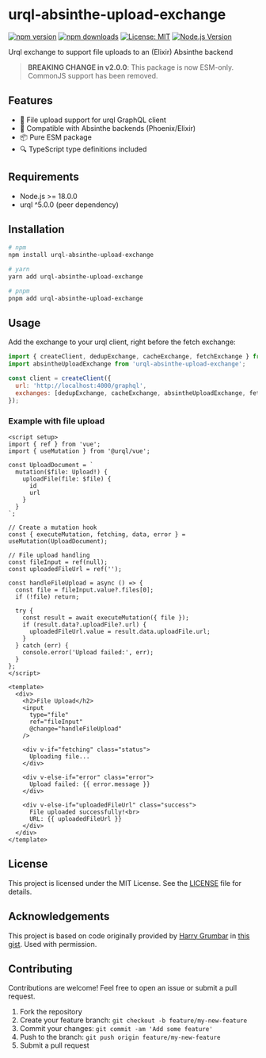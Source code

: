 # urql-absinthe-upload-exchange

[![npm version](https://img.shields.io/npm/v/urql-absinthe-upload-exchange.svg)](https://www.npmjs.com/package/urql-absinthe-upload-exchange)
[![npm downloads](https://img.shields.io/npm/dm/urql-absinthe-upload-exchange.svg)](https://www.npmjs.com/package/urql-absinthe-upload-exchange)
[![License: MIT](https://img.shields.io/badge/License-MIT-yellow.svg)](https://opensource.org/licenses/MIT)
[![Node.js Version](https://img.shields.io/node/v/urql-absinthe-upload-exchange.svg)](https://nodejs.org)

Urql exchange to support file uploads to an (Elixir) Absinthe backend

> **BREAKING CHANGE in v2.0.0**: This package is now ESM-only. CommonJS support has been removed.

## Features

- 📁 File upload support for urql GraphQL client
- 🔄 Compatible with Absinthe backends (Phoenix/Elixir)
- 📦 Pure ESM package
- 🔍 TypeScript type definitions included

## Requirements

- Node.js >= 18.0.0
- urql ^5.0.0 (peer dependency)

## Installation

```bash
# npm
npm install urql-absinthe-upload-exchange

# yarn
yarn add urql-absinthe-upload-exchange

# pnpm
pnpm add urql-absinthe-upload-exchange
```

## Usage

Add the exchange to your urql client, right before the fetch exchange:

```javascript
import { createClient, dedupExchange, cacheExchange, fetchExchange } from 'urql';
import absintheUploadExchange from 'urql-absinthe-upload-exchange';

const client = createClient({
  url: 'http://localhost:4000/graphql',
  exchanges: [dedupExchange, cacheExchange, absintheUploadExchange, fetchExchange],
});
```

### Example with file upload

```vue
<script setup>
import { ref } from 'vue';
import { useMutation } from '@urql/vue';

const UploadDocument = `
  mutation($file: Upload!) {
    uploadFile(file: $file) {
      id
      url
    }
  }
`;

// Create a mutation hook
const { executeMutation, fetching, data, error } = useMutation(UploadDocument);

// File upload handling
const fileInput = ref(null);
const uploadedFileUrl = ref('');

const handleFileUpload = async () => {
  const file = fileInput.value?.files[0];
  if (!file) return;
  
  try {
    const result = await executeMutation({ file });
    if (result.data?.uploadFile?.url) {
      uploadedFileUrl.value = result.data.uploadFile.url;
    }
  } catch (err) {
    console.error('Upload failed:', err);
  }
};
</script>

<template>
  <div>
    <h2>File Upload</h2>
    <input 
      type="file" 
      ref="fileInput"
      @change="handleFileUpload"
    />
    
    <div v-if="fetching" class="status">
      Uploading file...
    </div>
    
    <div v-else-if="error" class="error">
      Upload failed: {{ error.message }}
    </div>
    
    <div v-else-if="uploadedFileUrl" class="success">
      File uploaded successfully!<br>
      URL: {{ uploadedFileUrl }}
    </div>
  </div>
</template>
```

## License

This project is licensed under the MIT License. See the [LICENSE](./LICENSE) file for details.

## Acknowledgements

This project is based on code originally provided by [Harry Grumbar](https://github.com/harrygr) in [this gist](https://gist.github.com/harrygr). Used with permission.

## Contributing

Contributions are welcome! Feel free to open an issue or submit a pull request.

1. Fork the repository
2. Create your feature branch: `git checkout -b feature/my-new-feature`
3. Commit your changes: `git commit -am 'Add some feature'`
4. Push to the branch: `git push origin feature/my-new-feature`
5. Submit a pull request
